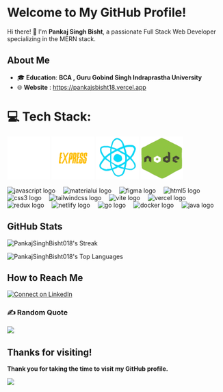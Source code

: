 # Welcome to My GitHub Profile!

Hi there! 👋 I'm **Pankaj Singh Bisht**, a passionate Full Stack Web Developer specializing in the MERN stack.
## About Me

- 🎓 **Education**: **BCA , Guru Gobind Singh Indraprastha University**
-  🌐  **Website** : https://pankajsbisht18.vercel.app
  


# 💻 Tech Stack:

<p align="left">
  <img src="https://github.com/PankajSinghBisht018/PankajSinghBisht018/raw/main/assets/MONGODB.gif" alt="MongoDB" width="100" height="100"/>
  <img src="https://github.com/PankajSinghBisht018/PankajSinghBisht018/raw/main/assets/EXPRESS.gif" alt="Express.js" width="100" height="100"/>
  <img src="https://github.com/PankajSinghBisht018/PankajSinghBisht018/raw/main/assets/REACT.gif" alt="React.js" width="100" height="100"/>
  <img src="https://github.com/PankajSinghBisht018/PankajSinghBisht018/raw/main/assets/NODEJS.gif" alt="Node.js" width="100" height="100"/>
</p>

<div align="left">
  <img src="https://skillicons.dev/icons?i=js" height="49" alt="javascript logo"  />
  <img width="10" />
  <img src="https://skillicons.dev/icons?i=materialui" height="49" alt="materialui logo"  />
  <img width="10" />
  <img src="https://skillicons.dev/icons?i=figma" height="49" alt="figma logo"  />
  <img width="10" />
  <img src="https://skillicons.dev/icons?i=html" height="49" alt="html5 logo"  />
  <img width="10" />
  <img src="https://skillicons.dev/icons?i=css" height="49" alt="css3 logo"  />
  <img width="10" />
  <img src="https://skillicons.dev/icons?i=tailwind" height="49" alt="tailwindcss logo"  />
  <img width="10" />
  <img src="https://skillicons.dev/icons?i=vite" height="49" alt="vite logo"  />
  <img width="10" />
  <img src="https://skillicons.dev/icons?i=vercel" height="49" alt="vercel logo"  />
  <img width="10" />
  <img src="https://skillicons.dev/icons?i=redux" height="49" alt="redux logo"  />
  <img width="10" />
  <img src="https://skillicons.dev/icons?i=netlify" height="49" alt="netlify logo"  />
  <img width="10" />
  <img src="https://skillicons.dev/icons?i=go" height="49" alt="go logo"  />
  <img width="10" />
  <img src="https://skillicons.dev/icons?i=docker" height="49" alt="docker logo"  />
  <img width="10" />
  <img src="https://skillicons.dev/icons?i=java" height="49" alt="java logo"  />
</div>

## GitHub Stats

![PankajSinghBisht018's Streak](https://github-readme-streak-stats.herokuapp.com/?user=PankajSinghBisht018&theme=outrun&hide_border=true)


![PankajSinghBisht018's Top Languages](https://github-readme-stats.vercel.app/api/top-langs/?username=PankajSinghBisht018&theme=outrun&show_icons=true&hide_border=true&layout=compact)


## How to Reach Me

[![Connect on LinkedIn](https://img.shields.io/badge/LinkedIn-0077B5?style=for-the-badge&logo=linkedin&logoColor=white)](https://www.linkedin.com/in/pankaj-singh-bisht1800/)

 ### ✍️ Random Quote
![](https://quotes-github-readme.vercel.app/api?type=horizontal&theme=tokyonight)

## Thanks for visiting!

**Thank you for taking the time to visit my GitHub profile.**

[![](https://visitcount.itsvg.in/api?id=PankajSinghBisht018&icon=2&color=0)](https://visitcount.itsvg.in)  

